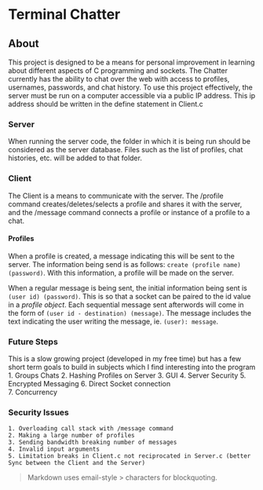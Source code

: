Terminal Chatter
=======

## About

This project is designed to be a means for personal improvement in learning about different aspects of C programming and sockets. The Chatter  currently has the ability to chat over the web with access to profiles, usernames, passwords, and chat history. To use this project effectively, the server must be run on a computer accessible via a public IP address. This ip address should be written in the define statement in Client.c

### Server
When running the server code, the folder in which it is being run should be considered as the server database. Files such as the list of profiles, chat histories, etc. will be added to that folder.

### Client
The Client is a means to communicate with the server. The /profile command creates/deletes/selects a profile and shares it with the server, and the /message command connects a profile or instance of a profile to a chat.

#### Profiles
When a profile is created, a message indicating this will be sent to the server. The information being send is as follows: `create (profile name) (password)`. With this information, a profile will be made on the server.  

When a regular message is being sent, the initial information being sent is `(user id) (password)`. This is so that a socket can be paired to the id value in a *profile object*. Each sequential message sent afterwords will come in the form of `(user id - destination) (message)`. The message includes the text indicating the user writing the message, ie. `(user): message`.

### Future Steps
This is a slow growing project (developed in my free time) but has a few short term goals to build in subjects which I find interesting into the program
    1. Groups Chats 
    2. Hashing Profiles on Server 
    3. GUI 
    4. Server Security 
    5. Encrypted Messaging 
    6. Direct Socket connection  
    7. Concurrency 

### Security Issues
    1. Overloading call stack with /message command
    2. Making a large number of profiles
    3. Sending bandwidth breaking number of messages
    4. Invalid input arguments
    5. Limitation breaks in Client.c not reciprocated in Server.c (better Sync between the Client and the Server)




> Markdown uses email-style > characters for blockquoting.

